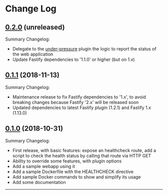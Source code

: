 # Change Log

## [0.2.0](https://github.com/smartiniOnGitHub/fastify-healthcheck/releases/tag/0.2.0) (unreleased)
Summary Changelog:
- Delegate to the [under-pressure](https://www.npmjs.com/package/under-pressure)
  plugin the logic to report the status of the web application
- Update Fastify dependencies to '1.1.0' or higher (but on 1.x)

## [0.1.1](https://github.com/smartiniOnGitHub/fastify-healthcheck/releases/tag/0.1.1) (2018-11-13)
Summary Changelog:
- Maintenance release to fix Fastify dependencies to '1.x', 
  to avoid breaking changes because Fastify '2.x' will be released soon
- Updated dependencies to latest Fastify plugin (1.2.1) 
  and Fastify 1.x (1.13.0)

## [0.1.0](https://github.com/smartiniOnGitHub/fastify-healthcheck/releases/tag/0.1.0) (2018-10-31)
Summary Changelog:
- First release, with basic features: 
  expose an healthcheck route,
  add a script to check the health status by calling that route via HTTP GET
- Ability to override some features, with plugin options
- Add a sample webapp using it
- Add a sample Dockerfile with the HEALTHCHECK directive
- Add sample Docker commands to show and simplify its usage
- Add some documentation

----
